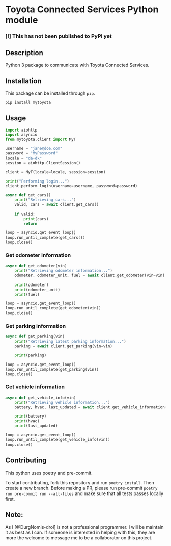 # Toyota Connected Services Python module

### [!] **This has not been published to PyPi yet**

## Description

Python 3 package to communicate with Toyota Connected Services.

## Installation

This package can be installed through `pip`.

```text
pip install mytoyota
```

## Usage

```python
import aiohttp
import asyncio  
from mytoyota.client import MyT

username = "jane@doe.com"
password = "MyPassword"
locale = "da-dk"
session = aiohttp.ClientSession()

client = MyT(locale=locale, session=session)

print("Performing login...")
client.perform_login(username=username, password=password)

async def get_cars()
    print("Retrieving cars...")
    valid, cars = await client.get_cars()
    
    if valid:
        print(cars)
        return

loop = asyncio.get_event_loop()
loop.run_until_complete(get_cars())
loop.close()
```

### Get odometer information

```python
async def get_odometer(vin)
    print("Retrieving odometer information...")
    odometer, odometer_unit, fuel = await client.get_odometer(vin=vin)
    
    print(odometer)
    print(odometer_unit)
    print(fuel)

loop = asyncio.get_event_loop()
loop.run_until_complete(get_odometer(vin))
loop.close()
```

### Get parking information

```python
async def get_parking(vin)
    print("Retrieving latest parking information...")
    parking = await client.get_parking(vin=vin)

    print(parking)

loop = asyncio.get_event_loop()
loop.run_until_complete(get_parking(vin))
loop.close()
```

### Get vehicle information

```python
async def get_vehicle_info(vin)
    print("Retrieving vehicle information...")
    battery, hvac, last_updated = await client.get_vehicle_information(vin=vin)

    print(battery)
    print(hvac)
    print(last_updated)

loop = asyncio.get_event_loop()
loop.run_until_complete(get_vehicle_info(vin))
loop.close()
```

## Contributing

This python uses poetry and pre-commit.

To start contributing, fork this repository and run `poetry install`. Then create a new branch. Before making a PR, please run pre-commit `poetry run pre-commit run --all-files` and make sure that all tests passes locally first.

## Note:

As I [@DurgNomis-drol] is not a professional programmer. I will be maintain it as best as I can. If someone is interested in helping with this, they are more the welcome to message me to be a collaborator on this project.
